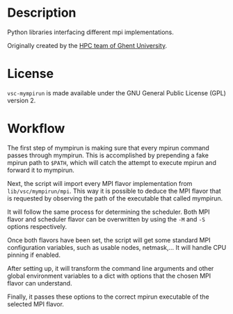 # Description

Python libraries interfacing different mpi implementations.

Originally created by the [HPC team of Ghent University](http://ugent.be/hpc).

# License

`vsc-mympirun` is made available under the GNU General Public License
(GPL) version 2.


# Workflow

The first step of mympirun is making sure that every mpirun command passes
through mympirun. This is accomplished by prepending a fake mpirun path to
`$PATH`, which will catch the attempt to execute mpirun and forward it to
mympirun.

Next, the script will import every MPI flavor implementation from
`lib/vsc/mympirun/mpi`. This way it is possible to deduce the MPI flavor that
is requested by observing the path of the executable that called mympirun.

It will follow the same process for determining the scheduler. Both MPI flavor
and scheduler flavor can be overwritten by using the `-M` and `-S` options
respectively.

Once both flavors have been set, the script will get some standard MPI
configuration variables, such as usable nodes, netmask,... It will handle CPU
pinning if enabled.

After setting up, it will transform the command line arguments and other global
environment variables to a dict with options that the chosen MPI flavor can
understand.

Finally, it passes these options to the correct mpirun executable of the
selected MPI flavor.
